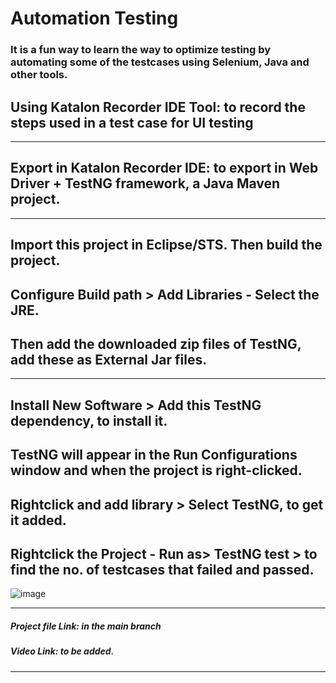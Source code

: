 
# Automation Testing

### It is a fun way to learn the way to optimize testing by automating some of the testcases using Selenium, Java and other tools.
## Using Katalon Recorder IDE Tool: to record the steps used in a test case for UI testing
----------------
## Export in Katalon Recorder IDE: to export in Web Driver + TestNG framework, a Java Maven project.
----------------
## Import this project in Eclipse/STS. Then build the project.
## Configure Build path > Add Libraries - Select the JRE.
## Then add the downloaded zip files of TestNG, add these as External Jar files.
------------------------
## Install New Software > Add this TestNG dependency, to install it. 
## TestNG will appear in the Run Configurations window and when the project is right-clicked.
## Rightclick and add library > Select TestNG, to get it added.
## Rightclick the Project - Run as> TestNG test > to find the no. of testcases that failed and passed.
![image](https://user-images.githubusercontent.com/45587475/221411659-ad55ab46-4b94-411b-ba7c-2fb2282ea0ef.png)


---------------
##### Project file Link: in the main branch

##### Video Link: to be added.
-----------------

